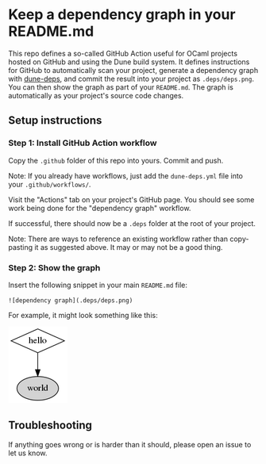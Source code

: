 Keep a dependency graph in your README.md
==

This repo defines a so-called GitHub Action useful for OCaml projects hosted
on GitHub and using the Dune build system. It defines instructions for
GitHub to automatically scan your project, generate a dependency graph
with [dune-deps](https://github.com/mjambon/dune-deps),
and commit the result into your project as `.deps/deps.png`.
You can then show the graph as part of your `README.md`. The graph is
automatically as your project's source code changes.

Setup instructions
--

### Step 1: Install GitHub Action workflow

Copy the `.github` folder of this repo into yours. Commit and push.

Note: If you already have workflows, just add the `dune-deps.yml` file into
your `.github/workflows/`.

Visit the "Actions" tab on your project's GitHub page. You should see
some work being done for the "dependency graph" workflow.

If successful, there should now be a `.deps` folder at the root of your
project.

Note: There are ways to reference an existing workflow rather than
copy-pasting it as suggested above. It may or may not be a good
thing.

### Step 2: Show the graph

Insert the following snippet in your main `README.md` file:

```
![dependency graph](.deps/deps.png)
```

For example, it might look something like this:

![dependency graph](.deps/deps.png)

Troubleshooting
--

If anything goes wrong or is harder than it should, please open an
issue to let us know.
